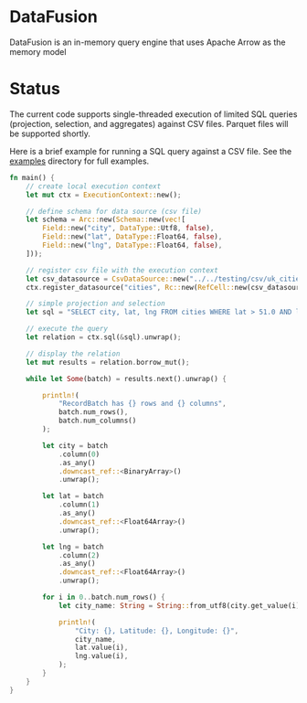 <!---
  Licensed to the Apache Software Foundation (ASF) under one
  or more contributor license agreements.  See the NOTICE file
  distributed with this work for additional information
  regarding copyright ownership.  The ASF licenses this file
  to you under the Apache License, Version 2.0 (the
  "License"); you may not use this file except in compliance
  with the License.  You may obtain a copy of the License at

    http://www.apache.org/licenses/LICENSE-2.0

  Unless required by applicable law or agreed to in writing,
  software distributed under the License is distributed on an
  "AS IS" BASIS, WITHOUT WARRANTIES OR CONDITIONS OF ANY
  KIND, either express or implied.  See the License for the
  specific language governing permissions and limitations
  under the License.
-->

# DataFusion

DataFusion is an in-memory query engine that uses Apache Arrow as the memory model

# Status

The current code supports single-threaded execution of limited SQL queries (projection, selection, and aggregates) against CSV files. Parquet files will be supported shortly.

Here is a brief example for running a SQL query against a CSV file. See the [examples](examples) directory for full examples.

```rust
fn main() {
    // create local execution context
    let mut ctx = ExecutionContext::new();

    // define schema for data source (csv file)
    let schema = Arc::new(Schema::new(vec![
        Field::new("city", DataType::Utf8, false),
        Field::new("lat", DataType::Float64, false),
        Field::new("lng", DataType::Float64, false),
    ]));

    // register csv file with the execution context
    let csv_datasource = CsvDataSource::new("../../testing/csv/uk_cities.csv", schema.clone(), 1024);
    ctx.register_datasource("cities", Rc::new(RefCell::new(csv_datasource)));

    // simple projection and selection
    let sql = "SELECT city, lat, lng FROM cities WHERE lat > 51.0 AND lat < 53";

    // execute the query
    let relation = ctx.sql(&sql).unwrap();

    // display the relation
    let mut results = relation.borrow_mut();

    while let Some(batch) = results.next().unwrap() {

        println!(
            "RecordBatch has {} rows and {} columns",
            batch.num_rows(),
            batch.num_columns()
        );

        let city = batch
            .column(0)
            .as_any()
            .downcast_ref::<BinaryArray>()
            .unwrap();

        let lat = batch
            .column(1)
            .as_any()
            .downcast_ref::<Float64Array>()
            .unwrap();

        let lng = batch
            .column(2)
            .as_any()
            .downcast_ref::<Float64Array>()
            .unwrap();

        for i in 0..batch.num_rows() {
            let city_name: String = String::from_utf8(city.get_value(i).to_vec()).unwrap();

            println!(
                "City: {}, Latitude: {}, Longitude: {}",
                city_name,
                lat.value(i),
                lng.value(i),
            );
        }
    }
}
```

